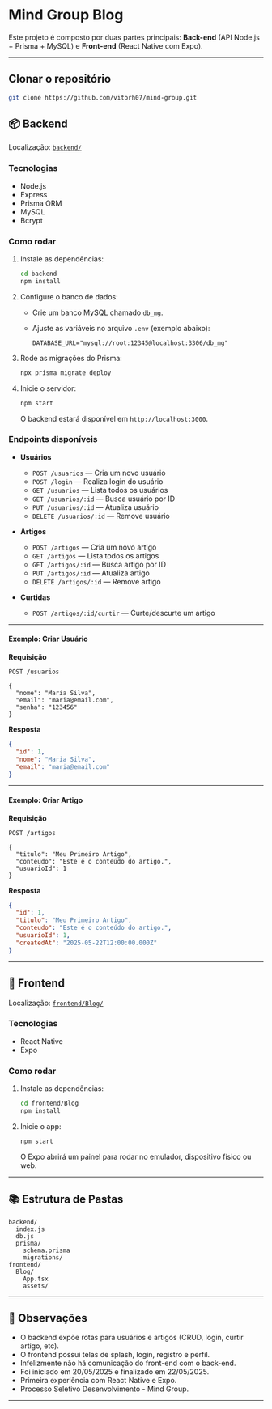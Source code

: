 # Mind Group Blog

Este projeto é composto por duas partes principais: **Back-end** (API Node.js + Prisma + MySQL) e **Front-end** (React Native com Expo).

---

## Clonar o repositório
```bash
git clone https://github.com/vitorh07/mind-group.git
```

## 📦 Backend

Localização: [`backend/`](backend/)

### Tecnologias
- Node.js
- Express
- Prisma ORM
- MySQL
- Bcrypt

### Como rodar

1. Instale as dependências:
   ```sh
   cd backend
   npm install
   ```

2. Configure o banco de dados:
   - Crie um banco MySQL chamado `db_mg`.
   - Ajuste as variáveis no arquivo `.env` (exemplo abaixo):

     ```
     DATABASE_URL="mysql://root:12345@localhost:3306/db_mg"
     ```

3. Rode as migrações do Prisma:
   ```sh
   npx prisma migrate deploy
   ```

4. Inicie o servidor:
   ```sh
   npm start
   ```
   O backend estará disponível em `http://localhost:3000`.

### Endpoints disponíveis

- **Usuários**
  - `POST /usuarios` — Cria um novo usuário
  - `POST /login` — Realiza login do usuário
  - `GET /usuarios` — Lista todos os usuários
  - `GET /usuarios/:id` — Busca usuário por ID
  - `PUT /usuarios/:id` — Atualiza usuário
  - `DELETE /usuarios/:id` — Remove usuário

- **Artigos**
  - `POST /artigos` — Cria um novo artigo
  - `GET /artigos` — Lista todos os artigos
  - `GET /artigos/:id` — Busca artigo por ID
  - `PUT /artigos/:id` — Atualiza artigo
  - `DELETE /artigos/:id` — Remove artigo

- **Curtidas**
  - `POST /artigos/:id/curtir` — Curte/descurte um artigo
---

#### Exemplo: Criar Usuário

**Requisição**
```http
POST /usuarios

{
  "nome": "Maria Silva",
  "email": "maria@email.com",
  "senha": "123456"
}
```

**Resposta**
```json
{
  "id": 1,
  "nome": "Maria Silva",
  "email": "maria@email.com"
}
```

---

#### Exemplo: Criar Artigo

**Requisição**
```http
POST /artigos

{
  "titulo": "Meu Primeiro Artigo",
  "conteudo": "Este é o conteúdo do artigo.",
  "usuarioId": 1
}
```

**Resposta**
```json
{
  "id": 1,
  "titulo": "Meu Primeiro Artigo",
  "conteudo": "Este é o conteúdo do artigo.",
  "usuarioId": 1,
  "createdAt": "2025-05-22T12:00:00.000Z"
}
```

---


## 📱 Frontend

Localização: [`frontend/Blog/`](frontend/Blog/)

### Tecnologias
- React Native
- Expo

### Como rodar

1. Instale as dependências:
   ```sh
   cd frontend/Blog
   npm install
   ```

2. Inicie o app:
   ```sh
   npm start
   ```
   O Expo abrirá um painel para rodar no emulador, dispositivo físico ou web.

---

## 📚 Estrutura de Pastas

```
backend/
  index.js
  db.js
  prisma/
    schema.prisma
    migrations/
frontend/
  Blog/
    App.tsx
    assets/
```

---

## 📝 Observações

- O backend expõe rotas para usuários e artigos (CRUD, login, curtir artigo, etc).
- O frontend possui telas de splash, login, registro e perfil.
- Infelizmente não há comunicação do front-end com o back-end.
- Foi iniciado em 20/05/2025 e finalizado em 22/05/2025.
- Primeira experiência com React Native e Expo.
- Processo Seletivo Desenvolvimento - Mind Group.
---
